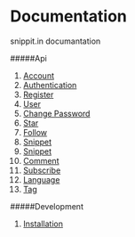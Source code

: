Documentation
=======================
snippit.in documantation

#####Api
1. [Account](api/account)
  1. [Authentication](api/account/authentication.md)
  2. [Register](api/account/register.md)
  3. [User](api/account/user.md)
  4. [Change Password](api/account/change-password.md)
  5. [Star](api/account/star.md)
  6. [Follow](api/account/follow.md)
2. [Snippet](api/snippet)
  1. [Snippet](api/snippet/snippet.md)
  2. [Comment](api/snippet/comment.md)
  3. [Subscribe](api/snippet/subscribe.md)
  4. [Language](api/snippet/language.md)
  5. [Tag](api/snippet/tag.md)

#####Development
1. [Installation](api/development/installation.md)